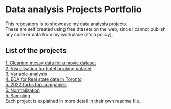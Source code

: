 # Data analysis Projects Portfolio
This reposatory is to showcase my data analysis projects.\
These are self created using free dtasets on the web, since I cannot publish any code or data from my workplace (it's a policy).

## List of the projects
[1. Cleaning messy data for a movie dataset](https://github.com/Marjanj67/DataAnalysis/blob/6e30a5de579c351abb3b90ec71d5908d7425d4f4/Cleaning%20messy%20data/readme.md)\
[2. Visualisation for hotel booking dataset](Visualisation/readme.md)\
[3. Variable-analysis](Variable-analysis/readme.md)\
[4. EDA for Real state data in Toronto](https://github.com/Marjanj67/DataAnalysis/blob/6e30a5de579c351abb3b90ec71d5908d7425d4f4/EDA%20for%20Real%20state%20data%20in%20Toronto/readme.md)\
[5. 2022 forbs top companies](2022-forbs-best-companies/readme.md)\
[5. Normalization](Normalization/readme.md)\
[5. Sampling](Sampling/readme.md)\
Each project is explained in more detail in their own readme file.


